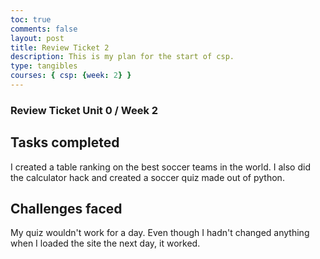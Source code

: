 ```yaml
---
toc: true
comments: false
layout: post
title: Review Ticket 2
description: This is my plan for the start of csp.
type: tangibles
courses: { csp: {week: 2} }
---
```



### Review Ticket Unit 0 / Week 2
## Tasks completed
I created a table ranking on the best soccer teams in the world. I also did the calculator hack and created a soccer quiz made out of python. 

## Challenges faced
My quiz wouldn't work for a day. Even though I hadn't changed anything when I loaded the site the next day, it worked. 